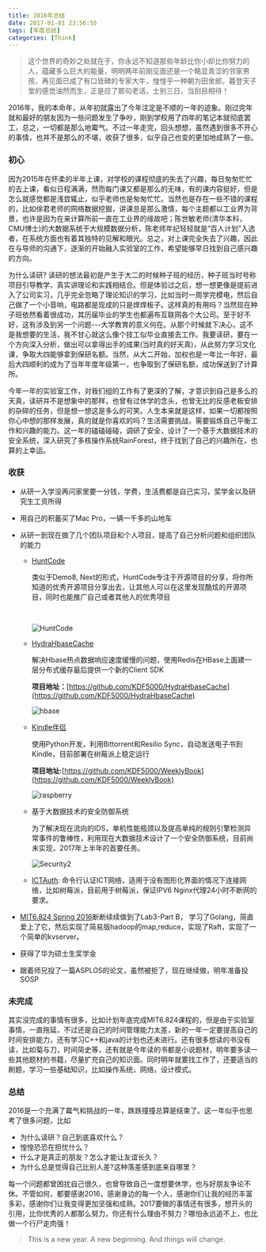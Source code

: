 ```yaml
---
title: 2016年总结
date: 2017-01-01 23:56:55
tags: [年度总结]
categories: [Think]
---
```

> 这个世界的奇妙之处就在于，你永远不知道那些年龄比你小却比你努力的人，蕴藏多么巨大的能量，明明两年前刚见面还是一个略显青涩的邻家男孩，再见面已成了有口皆碑的专家大牛，惶惶乎一种朝为田舍郎，暮登天子堂的感觉油然而生，正是应了那句老话，士别三日，当刮目相待！


2016年，我的本命年，从年初就露出了今年注定是不顺的一年的迹象。刚过完年就和最好的朋友因为一些问题发生了争吵，刚到学校用了四年的笔记本就彻底罢工，总之，一切都是那么地霉气。不过一年走完，回头想想，虽然遇到很多不开心的事情，也并不是那么的不堪，收获了很多，似乎自己也变的更加地成熟了一些。

<!--more-->

### 初心

因为2015年在怀柔的半年上课，对学校的课程彻底的失去了兴趣，每日匆匆忙忙的去上课，看似日程满满，然而每门课又都是那么的无味，有的课内容挺好，但是怎么就感觉都是浅尝辄止，似乎老师也是匆匆忙忙。当然也是存在一些不错的课程的，比如俆君老师的网络数据挖掘，讲课总是那么激情，每个主题都以工业界为背景，也许是因为在来计算所前一直在工业界的缘故吧；陈世敏老师(清华本科，CMU博士)的大数据系统于大规模数据分析，陈老师年纪轻轻就是“百人计划”入选者，在系统方面也有着其独特的见解和眼光。总之，对上课完全失去了兴趣，因此在与导师的沟通下，逐渐的开始融入实验室的工作，希望能够早日找到自己感兴趣的方向。

为什么读研?  读研的想法最初是产生于大二的时候种子班的经历，种子班当时号称项目引导教学，真实讲理论和实践相结合。但是体验过之后，想一想更像是提前进入了公司实习，几乎完全忽略了理论知识的学习，比如当时一周学完模电，然后自己做了一个小音响，电路都是现成的只是焊焊板子。这样真的有用吗？当然现在种子班依然看着很成功，其历届毕业的学生也都遍布互联网各个大公司。至于好不好，这有涉及到另一个问题---大学教育的意义何在。从那个时候就下决心，这不是我想要的生活，我不甘心就这么像个技工似毕业直接去工作。我要读研，要在一个方向深入分析，做出可以拿得出手的成果(当时真的好天真)，从此努力学习文化课，争取大四能够拿到保研名额。当然，从大二开始，加权也是一年比一年好，最后大四顺利的成为了当年年度年级第一，也争取到了保研名额，成功保送到了计算所。

今年一年的实验室工作，对我们组的工作有了更深的了解，才意识到自己是多么的天真，读研并不是想象中的那样，也曾有过休学的念头，也曾无比的反感老板安排的杂碎的任务，但是想一想这是多么的可笑。人生本来就是这样，如果一切都按照你心中想的那样发展，真的就是你喜欢的吗？生活需要挑战，需要锻炼自己平衡工作和兴趣的能力。这一年的磕磕碰碰，调研了安全，设计了一个基于大数据技术的安全系统，深入研究了多核操作系统RainForest，终于找到了自己的兴趣所在，也算的上幸运。

### 收获

* 从研一入学没再问家里要一分钱，学费，生活费都是自己实习，奖学金以及研究生工资所得

* 用自己的积蓄买了Mac Pro，一辆一千多的山地车

* 从研一到现在做了几个团队项目和个人项目，提高了自己分析问题和组织团队的能力

  * [HuntCode](http://huntcode.herokuapp.com)

    类似于Demo8, Next的形式，HuntCode专注于开源项目的分享，将你所知道的优秀开源项目分享出去，让其他人可以在这里发现酷炫的开源项目，同时也能推广自己或者其他人的优秀项目

    ​

    ![HuntCode](/images/archive/image/blog/huntcode.png) 

  * [HydraHbaseCache](https://github.com/KDF5000/HydraHbaseCache)

    解决Hbase热点数据响应速度缓慢的问题，使用Redis在HBase上面建一层分布式缓存最后提供一个新的Client SDK

    **项目地址：**[https://github.com/KDF5000/HydraHbaseCache](https://github.com/KDF5000/HydraHbaseCache)

    ![hbase](/images/archive/image/blog/hbase.png)

  * [Kindle伴侣](http://kdf5000.com/2016/11/12/使用Python和BitTorrentSync定期给Kindle推送电子书/)

    使用Python开发，利用Bittorrent和Resilio Sync，自动发送电子书到Kindle，目前部署在树莓派上稳定运行

    **项目地址:**[https://github.com/KDF5000/WeeklyBook](https://github.com/KDF5000/WeeklyBook)

    ![raspberry](/images/archive/image/blog/raspberry.jpeg)

  * 基于大数据技术的安全防御系统

    为了解决现在流向的IDS，单机性能瓶颈以及提高单纯的规则引擎检测异常事件的鲁棒性，利用现在大数据技术设计了一个安全防御系统，目前尚未实现，2017年上半年的首要任务。

    ![Security2](/images/archive/image/blog/Security2.png)

  * [ICTAuth](https://github.com/KDF5000/ICTAuth): 命令行认证ICT网络，适用于没有图形化界面的情况下连接网络，比如树莓派，目前用于树莓派，保证IPV6 Nginx代理24小时不断网的要求。

* [MIT6.824 Spring 2016](https://pdos.csail.mit.edu/6.824/)断断续续做到了Lab3-Part B， 学习了Golang，简直爱上了它，然后实现了简易版hadoop的map,reduce，实现了Raft，实现了一个简单的kvserver。

* 获得了华为硕士生奖学金

* 跟着师兄投了一篇ASPLOS的论文，虽然被拒了，现在继续做，明年准备投SOSP



### 未完成

其实没完成的事情有很多，比如计划年底完成MIT6.824课程的，但是由于实验室事情，一直拖延，不过还是自己的时间管理能力太差，新的一年一定要提高自己的时间安排能力，还有学习C++和java的计划也还未进行。还有很多想读的书没有读，比如菊与刀，时间简史等，还有就是今年读的书都是小说题材，明年要多读一些其他题材的书籍，尽量扩充自己的知识面。同时明年就要找工作了，还要适当的刷题，学习一些基础知识，比如操作系统，网络，设计模式。

### 总结

2016是一个充满了霉气和挑战的一年，跌跌撞撞总算是结束了。这一年似乎也思考了很多问题，比如

* 为什么读研？自己到底喜欢什么？
* 惶惶恐恐在担忧什么？
* 什么才是真正的朋友？怎么才能让友谊长久？
* 为什么总是觉得自己比别人差?这种落差感到底来自哪里？

每一个问题都曾困扰自己很久，也曾导致自己一度想要休学，也与好朋友争论不休。不管如何，都要感谢2016，感谢身边的每一个人，感谢你们让我的经历丰富多彩，感谢你们让我变得更加坚强和成熟。2017要做的事情还有很多，想开头的引用，比你优秀的人都那么努力，你还有什么理由不努力？哪怕永远追不上，也比做一个行尸走肉强！

>  This is a new year. A new beginning. And things will change.
